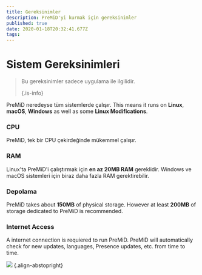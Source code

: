 ```yaml
---
title: Gereksinimler
description: PreMiD'yi kurmak için gereksinimler
published: true
date: 2020-01-18T20:32:41.677Z
tags:
---
```


# Sistem Gereksinimleri

> Bu gereksinimler sadece uygulama ile ilgilidir. 
> 
> {.is-info}

PreMiD neredeyse tüm sistemlerde çalışır. This means it runs on **Linux**, **macOS**, **Windows** as well as some **Linux Modifications**.

### CPU
PreMiD, tek bir CPU çekirdeğinde mükemmel çalışır.

### RAM
Linux'ta PreMiD'i çalıştırmak için **en az 20MB RAM** gereklidir. Windows ve macOS sistemleri için biraz daha fazla RAM gerektirebilir.

### Depolama
PreMiD takes about **150MB** of physical storage. However at least **200MB** of storage dedicated to PreMiD is recommended.

### Internet Access
A internet connection is requiered to run PreMiD. PreMiD will automatically check for new updates, languages, Presence updates, etc. from time to time.

![](https://a.icons8.com/ViUXyjOj/f4tFww/svg.svg) {.align-abstopright}